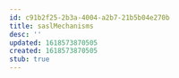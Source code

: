 ```yaml
---
id: c91b2f25-2b3a-4004-a2b7-21b5b04e270b
title: saslMechanisms
desc: ''
updated: 1618573870505
created: 1618573870505
stub: true
---
```


